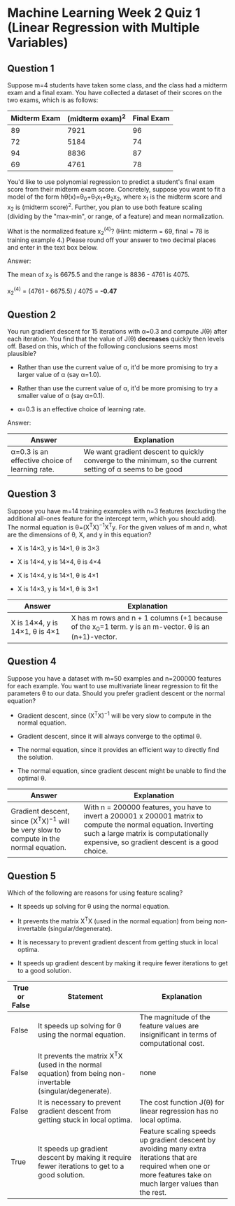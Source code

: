 # Machine Learning Week 2 Quiz 1 (Linear Regression with Multiple Variables)

Question 1
----------
Suppose m=4 students have taken some class, and the class had a midterm exam and a final exam. You have collected a dataset of their scores on the two exams, which is as follows:

Midterm Exam | (midterm exam)<sup>2</sup> | Final Exam 
--- | --- | ---
89 | 7921 | 96
72 | 5184 | 74
94 | 8836 | 87
69 | 4761 | 78

You'd like to use polynomial regression to predict a student's final exam score from their midterm exam score. 
Concretely, suppose you want to fit a model of the form hθ(x)=θ<sub>0</sub>+θ<sub>1</sub>x<sub>1</sub>+θ<sub>2</sub>x<sub>2</sub>, 
where x<sub>1</sub> is the midterm score and x<sub>2</sub> is (midterm score)<sup>2</sup>. 
Further, you plan to use both feature scaling (dividing by the "max-min", or range, of a feature) and mean normalization.

What is the normalized feature x<sub>2</sub><sup>(4)</sup>? (Hint: midterm = 69, final = 78 is training example 4.) 
Please round off your answer to two decimal places and enter in the text box below.

Answer: </br>

The mean of x<sub>2</sub> is 6675.5 and the range is 8836 - 4761 is 4075. </br>

x<sub>2</sub><sup>(4)</sup> = (4761 - 6675.5) / 4075 = <b>-0.47</b>

Question 2
----------
You run gradient descent for 15 iterations
with α=0.3 and compute
J(θ) after each iteration. You find that the
value of J(θ) <b>decreases</b> quickly then levels
off. Based on this, which of the following conclusions seems
most plausible?

* Rather than use the current value of α, it'd be more promising to try a larger value of α (say α=1.0).

* Rather than use the current value of α, it'd be more promising to try a smaller value of α (say α=0.1).

* α=0.3 is an effective choice of learning rate.

Answer: </br>

Answer | Explanation
--- | ---
α=0.3 is an effective choice of learning rate. | We want gradient descent to quickly converge to the minimum, so the current setting of α seems to be good

Question 3
----------
Suppose you have m=14 training examples with n=3 features (excluding the additional all-ones feature for the intercept term, which you should add). 
The normal equation is θ=(X<sup>T</sup>X)<sup>−1</sup>X<sup>T</sup>y. 
For the given values of m and n, what are the dimensions of θ, X, and y in this equation?

* X is 14×3, y is 14×1, θ is 3×3

* X is 14×4, y is 14×4, θ is 4×4

* X is 14×4, y is 14×1, θ is 4×1

* X is 14×3, y is 14×1, θ is 3×1

Answer | Explanation
--- | ---
X is 14×4, y is 14×1, θ is 4×1 | X has m rows and n + 1 columns (+1 because of the x<sub>0</sub>=1 term. y is an m-vector. θ is an (n+1)-vector.

Question 4
----------
Suppose you have a dataset with m=50 examples and n=200000 features for each example. You want to use multivariate linear regression to fit the parameters θ to our data. Should you prefer gradient descent or the normal equation?

* Gradient descent, since (X<sup>T</sup>X)<sup>−1</sup> will be very slow to compute in the normal equation.

* Gradient descent, since it will always converge to the optimal θ.

* The normal equation, since it provides an efficient way to directly find the solution.

* The normal equation, since gradient descent might be unable to find the optimal θ.

Answer | Explanation
--- | ---
Gradient descent, since (X<sup>T</sup>X)<sup>−1</sup> will be very slow to compute in the normal equation. | With n = 200000 features, you have to invert a 200001 x 200001 matrix to compute the normal equation. Inverting such a large matrix is computationally expensive, so gradient descent is a good choice. 

Question 5
----------
Which of the following are reasons for using feature scaling?

* It speeds up solving for θ using the normal equation.

* It prevents the matrix X<sup>T</sup>X (used in the normal equation) from being non-invertable (singular/degenerate).

* It is necessary to prevent gradient descent from getting stuck in local optima.

* It speeds up gradient descent by making it require fewer iterations to get to a good solution.

True or False | Statement | Explanation 
--- | --- | ---
False | It speeds up solving for θ using the normal equation. | The magnitude of the feature values are insignificant in terms of computational cost. 
False | It prevents the matrix X<sup>T</sup>X (used in the normal equation) from being non-invertable (singular/degenerate). | none
False | It is necessary to prevent gradient descent from getting stuck in local optima. | The cost function J(θ) for linear regression has no local optima. 
True | It speeds up gradient descent by making it require fewer iterations to get to a good solution. | Feature scaling speeds up gradient descent by avoiding many extra iterations that are required when one or more features take on much larger values than the rest. 

